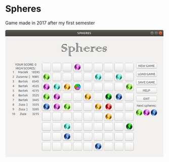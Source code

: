 # Spheres
Game made in 2017 after my first semester

<img src="./data/screen.png" alt="" width="500"/>
